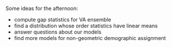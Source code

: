 Some ideas for the afternoon:
- compute gap statistics for VA ensemble
- find a distribution whose order statistics have linear means
- answer questions about our models
- find more models for non-geometric demographic assignment

